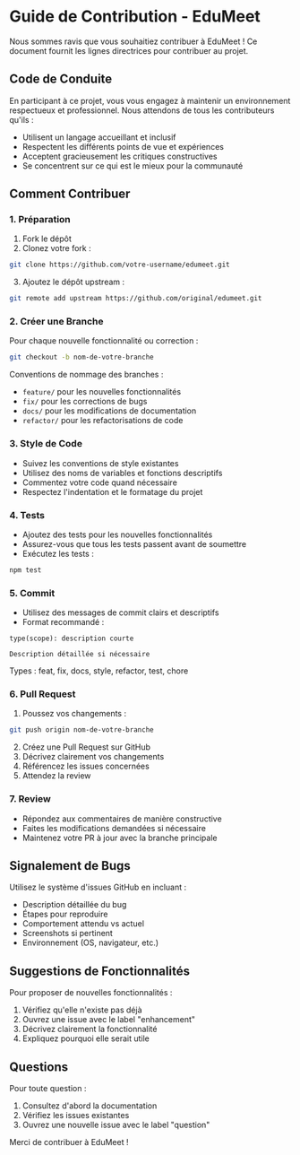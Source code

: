 # Guide de Contribution - EduMeet

Nous sommes ravis que vous souhaitiez contribuer à EduMeet ! Ce document fournit les lignes directrices pour contribuer au projet.

## Code de Conduite

En participant à ce projet, vous vous engagez à maintenir un environnement respectueux et professionnel. Nous attendons de tous les contributeurs qu'ils :
- Utilisent un langage accueillant et inclusif
- Respectent les différents points de vue et expériences
- Acceptent gracieusement les critiques constructives
- Se concentrent sur ce qui est le mieux pour la communauté

## Comment Contribuer

### 1. Préparation

1. Fork le dépôt
2. Clonez votre fork :
```bash
git clone https://github.com/votre-username/edumeet.git
```
3. Ajoutez le dépôt upstream :
```bash
git remote add upstream https://github.com/original/edumeet.git
```

### 2. Créer une Branche

Pour chaque nouvelle fonctionnalité ou correction :
```bash
git checkout -b nom-de-votre-branche
```

Conventions de nommage des branches :
- `feature/` pour les nouvelles fonctionnalités
- `fix/` pour les corrections de bugs
- `docs/` pour les modifications de documentation
- `refactor/` pour les refactorisations de code

### 3. Style de Code

- Suivez les conventions de style existantes
- Utilisez des noms de variables et fonctions descriptifs
- Commentez votre code quand nécessaire
- Respectez l'indentation et le formatage du projet

### 4. Tests

- Ajoutez des tests pour les nouvelles fonctionnalités
- Assurez-vous que tous les tests passent avant de soumettre
- Exécutez les tests :
```bash
npm test
```

### 5. Commit

- Utilisez des messages de commit clairs et descriptifs
- Format recommandé :
```
type(scope): description courte

Description détaillée si nécessaire
```
Types : feat, fix, docs, style, refactor, test, chore

### 6. Pull Request

1. Poussez vos changements :
```bash
git push origin nom-de-votre-branche
```
2. Créez une Pull Request sur GitHub
3. Décrivez clairement vos changements
4. Référencez les issues concernées
5. Attendez la review

### 7. Review

- Répondez aux commentaires de manière constructive
- Faites les modifications demandées si nécessaire
- Maintenez votre PR à jour avec la branche principale

## Signalement de Bugs

Utilisez le système d'issues GitHub en incluant :
- Description détaillée du bug
- Étapes pour reproduire
- Comportement attendu vs actuel
- Screenshots si pertinent
- Environnement (OS, navigateur, etc.)

## Suggestions de Fonctionnalités

Pour proposer de nouvelles fonctionnalités :
1. Vérifiez qu'elle n'existe pas déjà
2. Ouvrez une issue avec le label "enhancement"
3. Décrivez clairement la fonctionnalité
4. Expliquez pourquoi elle serait utile

## Questions

Pour toute question :
1. Consultez d'abord la documentation
2. Vérifiez les issues existantes
3. Ouvrez une nouvelle issue avec le label "question"

Merci de contribuer à EduMeet !

